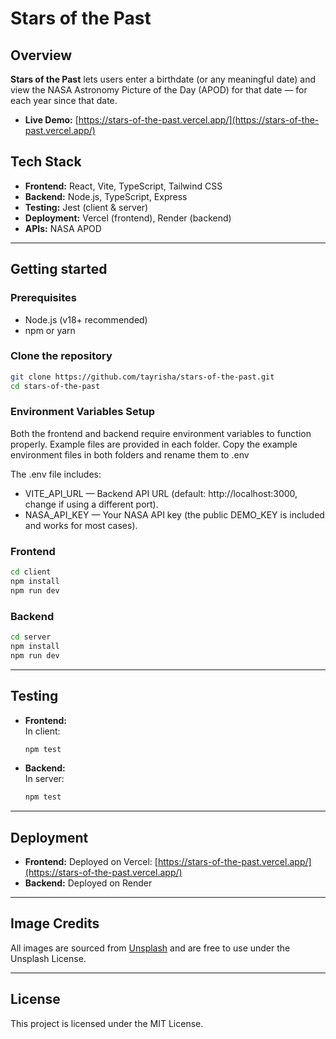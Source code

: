 # Stars of the Past

## Overview

**Stars of the Past** lets users enter a birthdate (or any meaningful date) and view the NASA Astronomy Picture of the Day (APOD) for that date — for each year since that date.

- **Live Demo:** [https://stars-of-the-past.vercel.app/](https://stars-of-the-past.vercel.app/)

##  Tech Stack

- **Frontend:** React, Vite, TypeScript, Tailwind CSS
- **Backend:** Node.js, TypeScript, Express
- **Testing:** Jest (client & server)
- **Deployment:** Vercel (frontend), Render (backend)
- **APIs:** NASA APOD

---

##  Getting started

### Prerequisites

- Node.js (v18+ recommended)
- npm or yarn

### Clone the repository

```sh
git clone https://github.com/tayrisha/stars-of-the-past.git
cd stars-of-the-past
```

### Environment Variables Setup
Both the frontend and backend require environment variables to function properly. Example files are provided in each folder.
Copy the example environment files in both folders and rename them to .env

The .env file includes:
- VITE_API_URL — Backend API URL (default: http://localhost:3000, change if using a different port).
- NASA_API_KEY — Your NASA API key (the public DEMO_KEY is included and works for most cases).
### Frontend

```sh
cd client
npm install
npm run dev
```

### Backend

```sh
cd server
npm install
npm run dev
```

---

##  Testing

- **Frontend:**  
  In client:
  ```sh
  npm test
  ```
- **Backend:**  
  In server:
  ```sh
  npm test
  ```

---

##  Deployment

- **Frontend:** Deployed on Vercel: [https://stars-of-the-past.vercel.app/](https://stars-of-the-past.vercel.app/)
- **Backend:** Deployed on Render

---

##  Image Credits

All images are sourced from [Unsplash](https://unsplash.com/) and are free to use under the Unsplash License.

---

##  License

This project is licensed under the MIT License.
